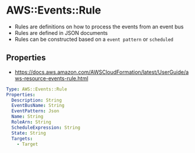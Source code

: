 # AWS::Events::Rule

- Rules are definitions on how to process the events from an event bus
- Rules are defined in JSON documents
- Rules can be constructed based on a `event pattern` or `scheduled`

## Properties

- <https://docs.aws.amazon.com/AWSCloudFormation/latest/UserGuide/aws-resource-events-rule.html>

```yaml
Type: AWS::Events::Rule
Properties:
  Description: String
  EventBusName: String
  EventPattern: Json
  Name: String
  RoleArn: String
  ScheduleExpression: String
  State: String
  Targets:
    - Target
```
